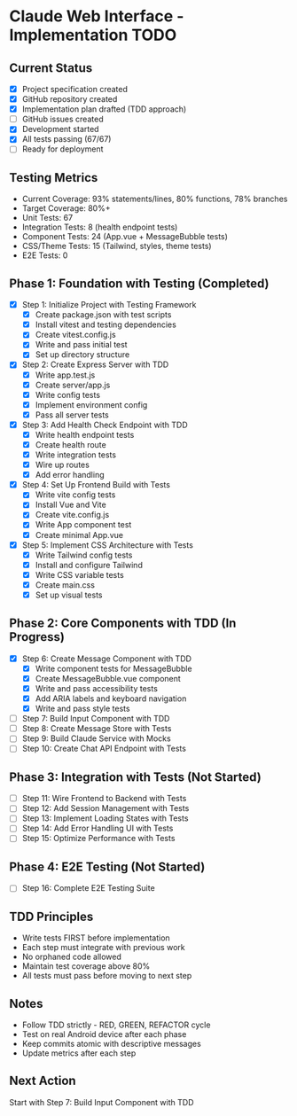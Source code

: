 # Claude Web Interface - Implementation TODO

## Current Status
- [x] Project specification created
- [x] GitHub repository created
- [x] Implementation plan drafted (TDD approach)
- [ ] GitHub issues created
- [x] Development started
- [x] All tests passing (67/67)
- [ ] Ready for deployment

## Testing Metrics
- Current Coverage: 93% statements/lines, 80% functions, 78% branches
- Target Coverage: 80%+
- Unit Tests: 67
- Integration Tests: 8 (health endpoint tests)
- Component Tests: 24 (App.vue + MessageBubble tests)
- CSS/Theme Tests: 15 (Tailwind, styles, theme tests)
- E2E Tests: 0

## Phase 1: Foundation with Testing (Completed)
- [x] Step 1: Initialize Project with Testing Framework
  - [x] Create package.json with test scripts
  - [x] Install vitest and testing dependencies
  - [x] Create vitest.config.js
  - [x] Write and pass initial test
  - [x] Set up directory structure
  
- [x] Step 2: Create Express Server with TDD
  - [x] Write app.test.js
  - [x] Create server/app.js
  - [x] Write config tests
  - [x] Implement environment config
  - [x] Pass all server tests
  
- [x] Step 3: Add Health Check Endpoint with TDD
  - [x] Write health endpoint tests
  - [x] Create health route
  - [x] Write integration tests
  - [x] Wire up routes
  - [x] Add error handling
  
- [x] Step 4: Set Up Frontend Build with Tests
  - [x] Write vite config tests
  - [x] Install Vue and Vite
  - [x] Create vite.config.js
  - [x] Write App component test
  - [x] Create minimal App.vue
  
- [x] Step 5: Implement CSS Architecture with Tests
  - [x] Write Tailwind config tests
  - [x] Install and configure Tailwind
  - [x] Write CSS variable tests
  - [x] Create main.css
  - [x] Set up visual tests

## Phase 2: Core Components with TDD (In Progress)
- [x] Step 6: Create Message Component with TDD
  - [x] Write component tests for MessageBubble
  - [x] Create MessageBubble.vue component
  - [x] Write and pass accessibility tests
  - [x] Add ARIA labels and keyboard navigation
  - [x] Write and pass style tests
- [ ] Step 7: Build Input Component with TDD
- [ ] Step 8: Create Message Store with Tests
- [ ] Step 9: Build Claude Service with Mocks
- [ ] Step 10: Create Chat API Endpoint with Tests

## Phase 3: Integration with Tests (Not Started)
- [ ] Step 11: Wire Frontend to Backend with Tests
- [ ] Step 12: Add Session Management with Tests
- [ ] Step 13: Implement Loading States with Tests
- [ ] Step 14: Add Error Handling UI with Tests
- [ ] Step 15: Optimize Performance with Tests

## Phase 4: E2E Testing (Not Started)
- [ ] Step 16: Complete E2E Testing Suite

## TDD Principles
- Write tests FIRST before implementation
- Each step must integrate with previous work
- No orphaned code allowed
- Maintain test coverage above 80%
- All tests must pass before moving to next step

## Notes
- Follow TDD strictly - RED, GREEN, REFACTOR cycle
- Test on real Android device after each phase
- Keep commits atomic with descriptive messages
- Update metrics after each step

## Next Action
Start with Step 7: Build Input Component with TDD